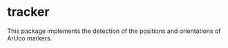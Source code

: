 # tracker

This package implements the detection of the positions and orientations of ArUco markers.
